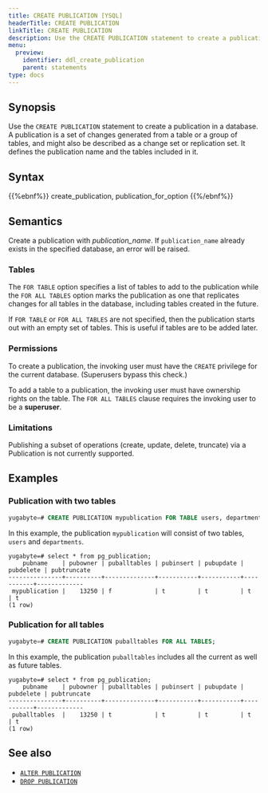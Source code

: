 ```yaml
---
title: CREATE PUBLICATION [YSQL]
headerTitle: CREATE PUBLICATION
linkTitle: CREATE PUBLICATION
description: Use the CREATE PUBLICATION statement to create a publication in a database.
menu:
  preview:
    identifier: ddl_create_publication
    parent: statements
type: docs
---
```


## Synopsis

Use the `CREATE PUBLICATION` statement to create a publication in a database. A publication is a set of changes generated from a table or a group of tables, and might also be described as a change set or replication set. It defines the publication name and the tables included in it.

## Syntax

{{%ebnf%}}
  create_publication,
  publication_for_option
{{%/ebnf%}}

## Semantics

Create a publication with *publication_name*. If `publication_name` already exists in the specified database, an error will be raised.

### Tables

The `FOR TABLE` option specifies a list of tables to add to the publication while the `FOR ALL TABLES` option marks the publication as one that replicates changes for all tables in the database, including tables created in the future.

If `FOR TABLE` or `FOR ALL TABLES` are not specified, then the publication starts out with an empty set of tables. This is useful if tables are to be added later.

### Permissions

To create a publication, the invoking user must have the `CREATE` privilege for the current database. (Superusers bypass this check.)

To add a table to a publication, the invoking user must have ownership rights on the table. The `FOR ALL TABLES` clause requires the invoking user to be a **superuser**.

### Limitations

Publishing a subset of operations (create, update, delete, truncate) via a Publication is not currently supported.

## Examples

### Publication with two tables

```sql
yugabyte=# CREATE PUBLICATION mypublication FOR TABLE users, departments;
```

In this example, the publication `mypublication` will consist of two tables, `users` and `departments`.

```sql{.nocopy}
yugabyte=# select * from pg_publication;
    pubname    | pubowner | puballtables | pubinsert | pubupdate | pubdelete | pubtruncate
---------------+----------+--------------+-----------+-----------+-----------+-------------
 mypublication |    13250 | f            | t         | t         | t         | t
(1 row)
```

### Publication for all tables

```sql
yugabyte=# CREATE PUBLICATION puballtables FOR ALL TABLES;
```

In this example, the publication `puballtables` includes all the current as well as future tables.

```sql{.nocopy}
yugabyte=# select * from pg_publication;
    pubname    | pubowner | puballtables | pubinsert | pubupdate | pubdelete | pubtruncate
---------------+----------+--------------+-----------+-----------+-----------+-------------
 puballtables  |    13250 | t            | t         | t         | t         | t
(1 row)
```

## See also

- [`ALTER PUBLICATION`](../ddl_alter_publication)
- [`DROP PUBLICATION`](../ddl_drop_publication)
